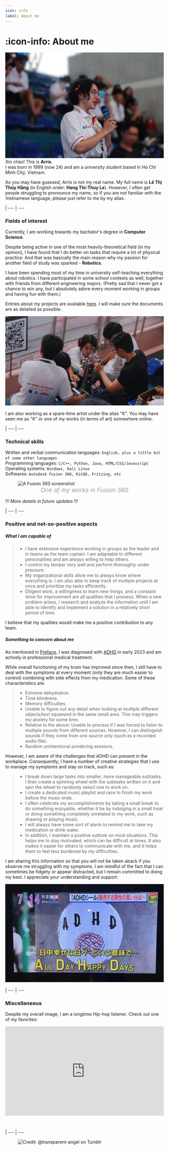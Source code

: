 ```yaml
---
icon: info
label: About me
---
```

# :icon-info: About me

![](/media/about-me1.jpg)
Xin chào! This is **Arris**.\
I was born in 1999 (now 24) and am a university student based in Ho Chi Minh City, Vietnam.

As you may have guessed, Arris is not my real name. My full name is **Lê Thị Thúy Hằng** (in English order: **Hang Thi-Thuy Le**). However, I often get people struggling to pronounce my name, so if you are not familiar with the Vietnamese language, please just refer to me by my alias.

|
--- | ---

### Fields of interest
Currently, I am working towards my bachelor's degree in **Computer Science**.

Despite being active in one of the most heavily-theoretical field (in my opinion), I have found that I do better on tasks that require a lot of physical practice. And that was basically the main reason why my passion for another field of study was sparked - **Robotics**.

I have been spending most of my time in university self-teaching everything about robotics. I have participated in some school contests as well, together with friends from different engineering majors. (Pretty sad that I never got a chance to win any, but I absolutely adore every moment working in groups and having fun with them.)

Entries about my projects are available [here](/projects/navigation-page.md). I will make sure the documents are as detailed as possible.

![](/media/about-me2.jpg)

I am also working as a spare-time artist under the alias "K". You may have seen me as "K" or one of my works (in terms of art) somewhere online.

|
--- | ---

### Technical skills

Written and verbal communication languages: ```English, plus a little bit of some other languages```\
Programming languages: ```C/C++, Python, Java, HTML/CSS/Javascript```\
Operating systems: ```Windows, Kali Linux```\
Softwares: ```Autodesk Fusion 360, KiCAD, Fritzing, etc```

<style>
figcaption {
  color: #9D9D9D;
  font-style: italic;
  font-size: 19px;
  padding: 1px;
  text-align: center;
}
</style>

<figure>
    <img src="https://raw.githubusercontent.com/oddeyemotion/odd/main/media/about-me3.png" alt="A Fusion 360 screenshot">
    <figcaption>One of my works in Fusion 360</figcaption>
</figure>

!!!
*More details in future updates*
!!!

|
--- | ---

### Positive and not-so-positive aspects
##### What I am capable of
>- I have extensive experience working in groups as the leader and in teams as the team captain. I am adaptable to different personalities and am always willing to help others.
>- I control my temper very well and perform thoroughly under pressure.
>- My organizational skills allow me to always know where everything is. I am also able to keep track of multiple projects at once and prioritize my tasks efficiently.
>- Diligent work, a willingness to learn new things, and a constant drive for improvement are all qualities that I possess. When a new problem arises, I research and analyze the information until I am able to identify and implement a solution in a relatively short period of time.

I believe that my qualities would make me a positive contribution to any team.

##### Something to concern about me
As mentioned in [Preface](/README.md), I was diagnosed with [ADHD](https://adhdclinic.co.uk/what-is-adhd-introduction/) in early 2023 and am actively in professional medical treatment. 

While overall functioning of my brain has improved since then, I still have to deal with the symptoms at every moment (only they are much easier to control) combining with side effects from my medication. Some of these characteristics are:

>- Extreme dehydration.
>- Time blindness.
>- Memory difficulties.
>- Unable to figure out any detail when looking at multiple different objects/text squeezed in the same small area. This may triggers my anxiety for some time.
>- Relative to the above: Unable to process if I was forced to listen to multiple sounds from different sources. However, I can distinguish sounds if they come from one source only (such as a recorded audio file).
>- Random unintentional pondering sessions.

However, I am aware of the challenges that ADHD can present in the workplace. Consequently, I have a number of creative strategies that I use to manage my symptoms and stay on track, such as:
>- I break down large tasks into smaller, more manageable subtasks. I then create a spinning wheel with the subtasks written on it and spin the wheel to randomly select one to work on. 
>- I create a dedicated music playlist and race to finish my work before the music ends. 
>- I often celebrate my accomplishments by taking a small break to do something enjoyable, whether it be by indulging in a small treat or doing something completely unrelated to my work, such as drawing or playing music.
>- I will always have some sort of alarm to remind me to take my medication or drink water.
>- In addition, I maintain a positive outlook on most situations. This helps me to stay motivated, which can be difficult at times. It also makes it easier for others to communicate with me, and it helps them to feel less burdened by my difficulties.

I am sharing this information so that you will not be taken aback if you observe me struggling with my symptoms. I am mindful of the fact that I can sometimes be fidgety or appear distracted, but I remain committed to doing my best. I appreciate your understanding and support.

![](/media/ADHD.jpg)

|
--- | ---

### Miscellaneous

Despite my overall image, I am a longtime Hip-hop listener. Check out one of my favorites:

<div>
  <div style="position:relative;padding-top:56.25%;">
    <iframe src="https://www.youtube.com/embed/UmSkDAStKeE" frameborder="0" style="position:absolute;top:0;left:0;width:100%;height:100%;" allowfullscreen></iframe>
  </div>
</div>

⠀

|
--- | ---


<figure>
    <img src="https://64.media.tumblr.com/d103eb823dce2842c673f409f036857b/tumblr_mzx9wrdwFa1snc5kxo1_1280.gifv" alt="Credit: @transparent-angel on Tumblr">
</figure>
